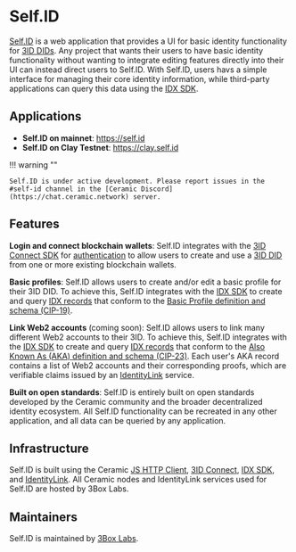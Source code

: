 # Self.ID

[Self.ID](https://self.id) is a web application that provides a UI for basic identity functionality for [3ID DIDs](../../authentication/3id-did/method.md). Any project that wants their users to have basic identity functionality without wanting to integrate editing features directly into their UI can instead direct users to Self.ID. With Self.ID, users havs a simple interface for managing their core identity information, while third-party applications can query this data using the [IDX SDK](../idx/overview.md).

## **Applications**

- **Self.ID on mainnet**: https://self.id
- **Self.ID on Clay Testnet**: https://clay.self.id

!!! warning ""

    Self.ID is under active development. Please report issues in the #self-id channel in the [Ceramic Discord](https://chat.ceramic.network) server.

## **Features**

**Login and connect blockchain wallets**: Self.ID integrates with the [3ID Connect SDK](../../authentication/3id-did/3id-connect.md) for [authentication](../../build/javascript/authentication.md) to allow users to create and use a [3ID DID](../../authentication/3id-did/method.md) from one or more existing blockchain wallets.

**Basic profiles**: Self.ID allows users to create and/or edit a basic profile for their 3ID DID. To achieve this, Self.ID integrates with the [IDX SDK](../idx/overview.md) to create and query [IDX records](../idx/overview.md#records) that conform to the [Basic Profile definition and schema (CIP-19)](https://github.com/ceramicnetwork/CIP/blob/main/CIPs/CIP-19/CIP-19.md).

**Link Web2 accounts** (coming soon): Self.ID allows users to link many different Web2 accounts to their 3ID. To achieve this, Self.ID integrates with the [IDX SDK](../idx/overview.md) to create and query [IDX records](../idx/overview.md#records) that conform to the [Also Known As (AKA) definition and schema (CIP-23)](https://github.com/ceramicnetwork/CIP/blob/main/CIPs/CIP-23/CIP-23.md). Each user's AKA record contains a list of Web2 accounts and their corresponding proofs, which are verifiable claims issued by an [IdentityLink](../identitylink/overview.md) service.

**Built on open standards**: Self.ID is entirely built on open standards developed by the Ceramic community and the broader decentralized identity ecosystem. All Self.ID functionality can be recreated in any other application, and all data can be queried by any application.

## **Infrastructure**

Self.ID is built using the Ceramic [JS HTTP Client](../../build/javascript/installation.md#js-http-client), [3ID Connect](../../authentication/3id-did/3id-connect.md), [IDX SDK](../idx/overview.md), and [IdentityLink](../identitylink/overview.md). All Ceramic nodes and IdentityLink services used for Self.ID are hosted by 3Box Labs.

## **Maintainers**

Self.ID is maintained by [3Box Labs](https://3boxlabs.com).
